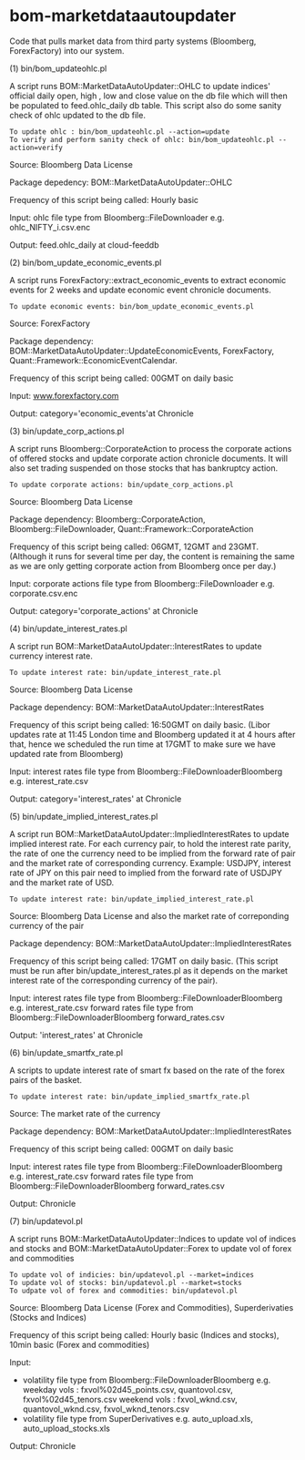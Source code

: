 # bom-marketdataautoupdater

Code that pulls market data from third party systems (Bloomberg, ForexFactory) into our system.

(1) bin/bom_updateohlc.pl

A script runs BOM::MarketDataAutoUpdater::OHLC to update indices' official daily open, high , low and close value on the db file which will then be populated to feed.ohlc_daily db table. This script also do some sanity check of ohlc updated to the db file.

```
To update ohlc : bin/bom_updateohlc.pl --action=update
To verify and perform sanity check of ohlc: bin/bom_updateohlc.pl --action=verify
```

Source: Bloomberg Data License

Package depedency: BOM::MarketDataAutoUpdater::OHLC

Frequency of this script being called: Hourly basic 

Input: ohlc file type from Bloomberg::FileDownloader e.g. ohlc_NIFTY_i.csv.enc 

Output: feed.ohlc_daily at cloud-feeddb

(2) bin/bom_update_economic_events.pl 

A script runs ForexFactory::extract_economic_events to extract economic events for 2 weeks and update economic event chronicle documents.

```
To update economic events: bin/bom_update_economic_events.pl
``` 

Source: ForexFactory

Package dependency: BOM::MarketDataAutoUpdater::UpdateEconomicEvents, ForexFactory, Quant::Framework::EconomicEventCalendar.

Frequency of this script being called: 00GMT on daily basic

Input: www.forexfactory.com

Output: category='economic_events'at Chronicle

(3) bin/update_corp_actions.pl

A script runs Bloomberg::CorporateAction to process the corporate actions of offered stocks and update corporate action chronicle documents. It will also set trading suspended on those stocks that has bankruptcy action.

```
To update corporate actions: bin/update_corp_actions.pl
```

Source: Bloomberg Data License

Package dependency: Bloomberg::CorporateAction, Bloomberg::FileDownloader, Quant::Framework::CorporateAction

Frequency of this script being called: 06GMT, 12GMT and 23GMT. (Although it runs for several time per day, the content is remaining the same as we are only getting corporate action from Bloomberg once per day.)

Input: corporate actions file type from Bloomberg::FileDownloader e.g. corporate.csv.enc 

Output: category='corporate_actions' at Chronicle

(4) bin/update_interest_rates.pl

A script run BOM::MarketDataAutoUpdater::InterestRates to update currency interest rate. 

```
To update interest rate: bin/update_interest_rate.pl
```

Source: Bloomberg Data License

Package dependency: BOM::MarketDataAutoUpdater::InterestRates

Frequency of this script being called: 16:50GMT on daily basic. (Libor updates rate at 11:45 London time and Bloomberg updated it at 4 hours after that, hence we scheduled the run time at 17GMT to make sure we have updated rate from Bloomberg)

Input: interest rates file type from Bloomberg::FileDownloaderBloomberg e.g. interest_rate.csv 

Output: category='interest_rates' at Chronicle

(5) bin/update_implied_interest_rates.pl

A script run BOM::MarketDataAutoUpdater::ImpliedInterestRates to update implied interest rate. For each currency pair, to hold the interest rate parity, the rate of one the currency need to be implied from the forward rate of pair and the market rate of corresponding currency. Example: USDJPY, interest rate of JPY on this pair need to implied from the forward rate of USDJPY and the market rate of USD.


```
To update interest rate: bin/update_implied_interest_rate.pl
```

Source: Bloomberg Data License and also the market rate of correponding currency of the pair

Package dependency: BOM::MarketDataAutoUpdater::ImpliedInterestRates

Frequency of this script being called: 17GMT on daily basic. (This script must be run after bin/update_interest_rates.pl as it depends on the market interest rate of the corresponding currency of the pair).

Input: 
interest rates file type from Bloomberg::FileDownloaderBloomberg e.g. interest_rate.csv 
forward rates file type from Bloomberg::FileDownloaderBloomberg forward_rates.csv 

Output: 'interest_rates' at Chronicle

(6) bin/update_smartfx_rate.pl

A scripts to update interest rate of smart fx based on the rate of the forex pairs of the basket.

```
To update interest rate: bin/update_implied_smartfx_rate.pl
```

Source: The market rate of the currency

Package dependency: BOM::MarketDataAutoUpdater::ImpliedInterestRates

Frequency of this script being called: 00GMT on daily basic

Input: 
interest rates file type from Bloomberg::FileDownloaderBloomberg e.g. interest_rate.csv 
forward rates file type from Bloomberg::FileDownloaderBloomberg forward_rates.csv 

Output: Chronicle

(7) bin/updatevol.pl

A script runs BOM::MarketDataAutoUpdater::Indices to update vol of indices and stocks and BOM::MarketDataAutoUpdater::Forex to update vol of forex and commodities

```
To update vol of indicies: bin/updatevol.pl --market=indices
To update vol of stocks: bin/updatevol.pl --market=stocks
To udpate vol of forex and commodities: bin/updatevol.pl
```

Source: Bloomberg Data License (Forex and Commodities), Superderivaties (Stocks and Indices)

Frequency of this script being called: Hourly basic (Indices and stocks), 10min basic (Forex and commodities)

Input:
- volatility file type from Bloomberg::FileDownloaderBloomberg e.g. 
weekday vols : fxvol%02d45_points.csv, quantovol.csv, fxvol%02d45_tenors.csv 
weekend vols : fxvol_wknd.csv, quantovol_wknd.csv, fxvol_wknd_tenors.csv 
- volatility file type from SuperDerivatives e.g. auto_upload.xls, auto_upload_stocks.xls

Output: Chronicle
